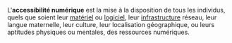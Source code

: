 

L'**accessibilité numérique** est la mise à la disposition de tous les individus, quels que soient leur [matériel](https://fr.wikipedia.org/wiki/Mat%C3%A9riel_informatique "Matériel informatique") ou [logiciel](https://fr.wikipedia.org/wiki/Logiciel "Logiciel"), leur [infrastructure](https://fr.wikipedia.org/wiki/Infrastructure "Infrastructure") réseau, leur langue maternelle, leur culture, leur localisation géographique, ou leurs aptitudes physiques ou mentales, des ressources numériques.

